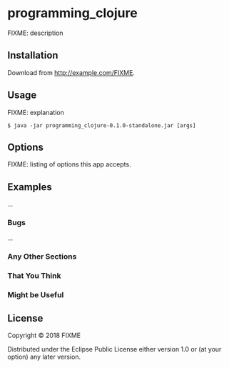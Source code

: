 # programming_clojure

FIXME: description

## Installation

Download from http://example.com/FIXME.

## Usage

FIXME: explanation

    $ java -jar programming_clojure-0.1.0-standalone.jar [args]

## Options

FIXME: listing of options this app accepts.

## Examples

...

### Bugs

...

### Any Other Sections
### That You Think
### Might be Useful

## License

Copyright © 2018 FIXME

Distributed under the Eclipse Public License either version 1.0 or (at
your option) any later version.
